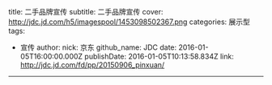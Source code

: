 title: 二手品牌宣传
subtitle: 二手品牌宣传
cover: http://jdc.jd.com/h5/imagespool/1453098502367.png
categories: 展示型
tags:
  - 宣传
author:
  nick: 京东
  github_name: JDC
date: 2016-01-05T16:00:00.000Z
publishDate: 2016-01-05T10:13:58.834Z
link: http://jdc.jd.com/fd/pp/20150906_pinxuan/
---
